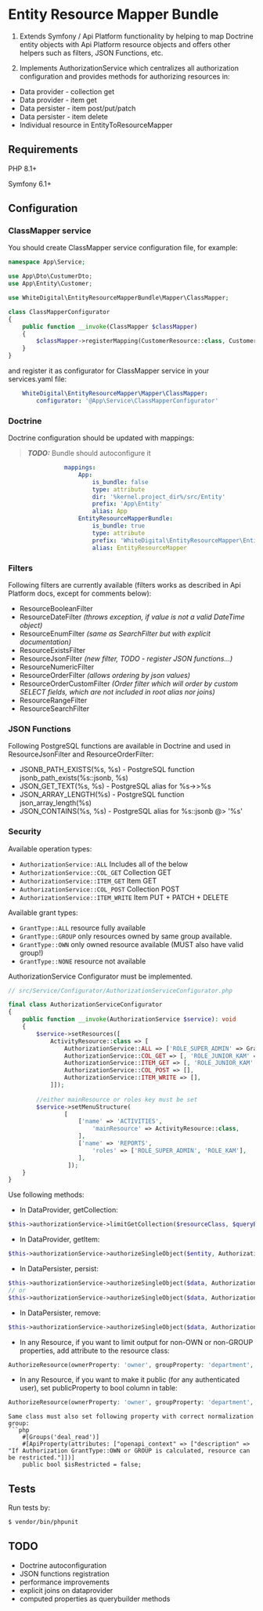 # Entity Resource Mapper Bundle

1) Extends Symfony / Api Platform functionality by helping to map Doctrine entity objects with Api Platform resource objects and offers other helpers such as filters, JSON Functions, etc.

2) Implements AuthorizationService which centralizes all authorization configuration and provides methods for authorizing resources in:
- Data provider - collection get
- Data provider - item get
- Data persister - item post/put/patch
- Data persister - item delete
- Individual resource in EntityToResourceMapper

## Requirements

PHP 8.1+

Symfony 6.1+

## Configuration

### ClassMapper service ###
You should create ClassMapper service configuration file, for example:

```php
namespace App\Service;

use App\Dto\CustumerDto;
use App\Entity\Customer;

use WhiteDigital\EntityResourceMapperBundle\Mapper\ClassMapper;

class ClassMapperConfigurator
{
    public function __invoke(ClassMapper $classMapper)
    {
        $classMapper->registerMapping(CustomerResource::class, Customer::class);
    }
}

```
and register it as configurator for ClassMapper service in your services.yaml file:
```yaml
    WhiteDigital\EntityResourceMapper\Mapper\ClassMapper:
        configurator: '@App\Service\ClassMapperConfigurator'
```
### Doctrine ###

Doctrine configuration should be updated with mappings:

> **_TODO:_** Bundle should autoconfigure it
 
```yaml
                mappings:
                    App:
                        is_bundle: false
                        type: attribute
                        dir: '%kernel.project_dir%/src/Entity'
                        prefix: 'App\Entity'
                        alias: App
                    EntityResourceMapperBundle:
                        is_bundle: true
                        type: attribute
                        prefix: 'WhiteDigital\EntityResourceMapper\Entity'
                        alias: EntityResourceMapper
```
### Filters ###
Following filters are currently available (filters works as described in Api Platform docs, except for comments below): 
- ResourceBooleanFilter
- ResourceDateFilter _(throws exception, if value is not a valid DateTime object)_
- ResourceEnumFilter _(same as SearchFilter but with explicit documentation)_
- ResourceExistsFilter
- ResourceJsonFilter _(new filter, TODO - register JSON functions...)_
- ResourceNumericFilter
- ResourceOrderFilter _(allows ordering by json values)_
- ResourceOrderCustomFilter _(Order filter which will order by custom SELECT fields, which are not included in root alias nor joins)_
- ResourceRangeFilter
- ResourceSearchFilter

### JSON Functions ### 
Following PostgreSQL functions are available in Doctrine and used in ResourceJsonFilter and ResourceOrderFilter:
- JSONB_PATH_EXISTS(%s, %s) - PostgreSQL function jsonb_path_exists(%s::jsonb, %s)
- JSON_GET_TEXT(%s, %s) - PostgreSQL alias for %s->>%s
- JSON_ARRAY_LENGTH(%s) - PostgreSQL function json_array_length(%s)
- JSON_CONTAINS(%s, %s) - PostgreSQL alias for %s::jsonb @> '%s'

### Security ### 
Available operation types:
- `AuthorizationService::ALL` Includes all of the below
- `AuthorizationService::COL_GET` Collection GET 
- `AuthorizationService::ITEM_GET` Item GET
- `AuthorizationService::COL_POST` Collection POST
- `AuthorizationService::ITEM_WRITE` Item PUT + PATCH + DELETE

Available grant types:
- `GrantType::ALL` resource fully available  
- `GrantType::GROUP` only resources owned by same group available.
- `GrantType::OWN` only owned resource available (MUST also have valid group!)
- `GrantType::NONE` resource not available

AuthorizationService Configurator must be implemented. 

```php
// src/Service/Configurator/AuthorizationServiceConfigurator.php

final class AuthorizationServiceConfigurator
{
    public function __invoke(AuthorizationService $service): void
    {
        $service->setResources([
            ActivityResource::class => [
                AuthorizationService::ALL => ['ROLE_SUPER_ADMIN' => GrantType::ALL, 'ROLE_KAM' => GrantType::ALL],
                AuthorizationService::COL_GET => [, 'ROLE_JUNIOR_KAM' => GrantType::OWN],
                AuthorizationService::ITEM_GET => [, 'ROLE_JUNIOR_KAM' => GrantType::GROUP],
                AuthorizationService::COL_POST => [],
                AuthorizationService::ITEM_WRITE => [],
            ]]);
    
        //either mainResource or roles key must be set
        $service->setMenuStructure(
                [
                    ['name' => 'ACTIVITIES',
                        'mainResource' => ActivityResource::class,
                    ],
                    ['name' => 'REPORTS',
                        'roles' => ['ROLE_SUPER_ADMIN', 'ROLE_KAM'],
                    ],
                 ]);
    }
}
```
Use following methods:  
- In DataProvider, getCollection:
```php
$this->authorizationService->limitGetCollection($resourceClass, $queryBuilder); // This will affect queryBuilder object
```
- In DataProvider, getItem:
```php
$this->authorizationService->authorizeSingleObject($entity, AuthorizationService::ITEM_GET); // This will throw AccessDeniedException if not authorized
```
- In DataPersister, persist:
```php
$this->authorizationService->authorizeSingleObject($data, AuthorizationService::ITEM_WRITE); // This will throw AccessDeniedException if not authorized
// or
$this->authorizationService->authorizeSingleObject($data, AuthorizationService::COL_POST; // This will throw AccessDeniedException if not authorized
```
- In DataPersister, remove:
```php
$this->authorizationService->authorizeSingleObject($data, AuthorizationService::ITEM_WRITE); // This will throw AccessDeniedException if not authorized
```
- In any Resource, if you want to limit output for non-OWN or non-GROUP properties, add attribute to the resource class:
```php
AuthorizeResource(ownerProperty: 'owner', groupProperty: 'department', visibleProperties: ['owner']),
```
- In any Resource, if you want to make it public (for any authenticated user), set publicProperty to bool column in table: 
```php
AuthorizeResource(ownerProperty: 'owner', groupProperty: 'department', visibleProperties: ['owner'], publicProperty: 'isPublic'),
```
```
Same class must also set following property with correct normalization group:
```php
    #[Groups('deal_read')]
    #[ApiProperty(attributes: ["openapi_context" => ["description" => "If Authorization GrantType::OWN or GROUP is calculated, resource can be restricted."]])]
    public bool $isRestricted = false;
```
## Tests

Run tests by:
```bash
$ vendor/bin/phpunit
```

## TODO ##
- Doctrine autoconfiguration
- JSON functions registration
- performance improvements
- explicit joins on dataprovider
- computed properties as querybuilder methods
